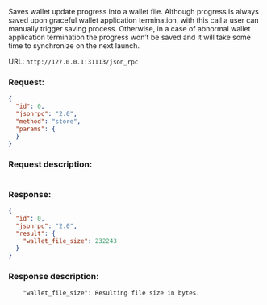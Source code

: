 Saves wallet update progress into a wallet file. Although progress is always saved upon graceful wallet application termination, with this call a user can manually trigger saving process. Otherwise, in a case of abnormal wallet application termination the progress won’t be saved and it will take some time to synchronize on the next launch.

URL: ```http://127.0.0.1:31113/json_rpc```
### Request: 
```json
{
  "id": 0,
  "jsonrpc": "2.0",
  "method": "store",
  "params": {
  }
}
```

### Request description: 
```json

```

### Response: 
```json
{
  "id": 0,
  "jsonrpc": "2.0",
  "result": {
    "wallet_file_size": 232243
  }
}
```

### Response description:
```
    "wallet_file_size": Resulting file size in bytes.
```